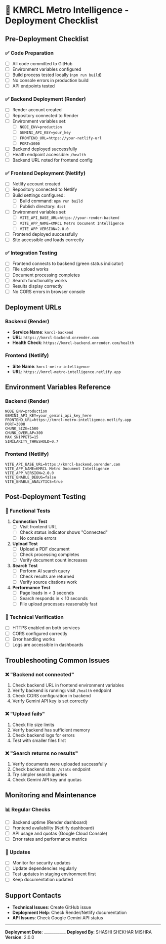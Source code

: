 # 🚀 KMRCL Metro Intelligence - Deployment Checklist

## Pre-Deployment Checklist

### ✅ Code Preparation
- [ ] All code committed to GitHub
- [ ] Environment variables configured
- [ ] Build process tested locally (`npm run build`)
- [ ] No console errors in production build
- [ ] API endpoints tested

### ✅ Backend Deployment (Render)
- [ ] Render account created
- [ ] Repository connected to Render
- [ ] Environment variables set:
  - [ ] `NODE_ENV=production`
  - [ ] `GEMINI_API_KEY=your_key`
  - [ ] `FRONTEND_URL=https://your-netlify-url`
  - [ ] `PORT=3000`
- [ ] Backend deployed successfully
- [ ] Health endpoint accessible: `/health`
- [ ] Backend URL noted for frontend config

### ✅ Frontend Deployment (Netlify)
- [ ] Netlify account created
- [ ] Repository connected to Netlify
- [ ] Build settings configured:
  - [ ] Build command: `npm run build`
  - [ ] Publish directory: `dist`
- [ ] Environment variables set:
  - [ ] `VITE_API_BASE_URL=https://your-render-backend`
  - [ ] `VITE_APP_NAME=KMRCL Metro Document Intelligence`
  - [ ] `VITE_APP_VERSION=2.0.0`
- [ ] Frontend deployed successfully
- [ ] Site accessible and loads correctly

### ✅ Integration Testing
- [ ] Frontend connects to backend (green status indicator)
- [ ] File upload works
- [ ] Document processing completes
- [ ] Search functionality works
- [ ] Results display correctly
- [ ] No CORS errors in browser console

## Deployment URLs

### Backend (Render)
- **Service Name**: `kmrcl-backend`
- **URL**: `https://kmrcl-backend.onrender.com`
- **Health Check**: `https://kmrcl-backend.onrender.com/health`

### Frontend (Netlify)
- **Site Name**: `kmrcl-metro-intelligence`
- **URL**: `https://kmrcl-metro-intelligence.netlify.app`

## Environment Variables Reference

### Backend (Render)
```env
NODE_ENV=production
GEMINI_API_KEY=your_gemini_api_key_here
FRONTEND_URL=https://kmrcl-metro-intelligence.netlify.app
PORT=3000
CHUNK_SIZE=1500
CHUNK_OVERLAP=300
MAX_SNIPPETS=15
SIMILARITY_THRESHOLD=0.7
```

### Frontend (Netlify)
```env
VITE_API_BASE_URL=https://kmrcl-backend.onrender.com
VITE_APP_NAME=KMRCL Metro Document Intelligence
VITE_APP_VERSION=2.0.0
VITE_ENABLE_DEBUG=false
VITE_ENABLE_ANALYTICS=true
```

## Post-Deployment Testing

### 🧪 Functional Tests
1. **Connection Test**
   - [ ] Visit frontend URL
   - [ ] Check status indicator shows "Connected"
   - [ ] No console errors

2. **Upload Test**
   - [ ] Upload a PDF document
   - [ ] Check processing completes
   - [ ] Verify document count increases

3. **Search Test**
   - [ ] Perform AI search query
   - [ ] Check results are returned
   - [ ] Verify source citations work

4. **Performance Test**
   - [ ] Page loads in < 3 seconds
   - [ ] Search responds in < 10 seconds
   - [ ] File upload processes reasonably fast

### 🔧 Technical Verification
- [ ] HTTPS enabled on both services
- [ ] CORS configured correctly
- [ ] Error handling works
- [ ] Logs are accessible in dashboards

## Troubleshooting Common Issues

### ❌ "Backend not connected"
1. Check backend URL in frontend environment variables
2. Verify backend is running: visit `/health` endpoint
3. Check CORS configuration in backend
4. Verify Gemini API key is set correctly

### ❌ "Upload fails"
1. Check file size limits
2. Verify backend has sufficient memory
3. Check backend logs for errors
4. Test with smaller files first

### ❌ "Search returns no results"
1. Verify documents were uploaded successfully
2. Check backend stats: `/stats` endpoint
3. Try simpler search queries
4. Check Gemini API key and quotas

## Monitoring and Maintenance

### 📊 Regular Checks
- [ ] Backend uptime (Render dashboard)
- [ ] Frontend availability (Netlify dashboard)
- [ ] API usage and quotas (Google Cloud Console)
- [ ] Error rates and performance metrics

### 🔄 Updates
- [ ] Monitor for security updates
- [ ] Update dependencies regularly
- [ ] Test updates in staging environment first
- [ ] Keep documentation updated

## Support Contacts

- **Technical Issues**: Create GitHub issue
- **Deployment Help**: Check Render/Netlify documentation
- **API Issues**: Check Google Gemini API status

---

**Deployment Date**: ___________
**Deployed By**: SHASHI SHEKHAR MISHRA
**Version**: 2.0.0